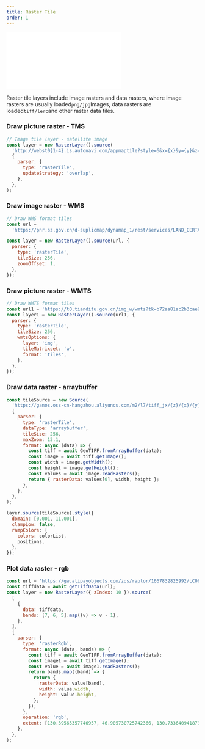 ```yaml
---
title: Raster Tile
order: 1
---
```


<embed src="@/docs/api/common/style.md"></embed>

Raster tile layers include image rasters and data rasters, where image rasters are usually loaded`png/jpg`Images, data rasters are loaded`tiff/lerc`and other raster data files.

### Draw picture raster - TMS

```javascript
// Image tile layer - satellite image
const layer = new RasterLayer().source(
  'http://webst0{1-4}.is.autonavi.com/appmaptile?style=6&x={x}&y={y}&z={z}',
  {
    parser: {
      type: 'rasterTile',
      updateStrategy: 'overlap',
    },
  },
);
```

### Draw image raster - WMS

```javascript
// Draw WMS format tiles
const url =
  'https://pnr.sz.gov.cn/d-suplicmap/dynamap_1/rest/services/LAND_CERTAIN/MapServer/export?F=image&FORMAT=PNG32&TRANSPARENT=true&layers=show:1&SIZE=256,256&BBOX={bbox}&BBOXSR=4326&IMAGESR =3857&DPI=90';

const layer = new RasterLayer().source(url, {
  parser: {
    type: 'rasterTile',
    tileSize: 256,
    zoomOffset: 1,
  },
});
```

### Draw picture raster - WMTS

```javascript
// Draw WMTS format tiles
const url1 = 'https://t0.tianditu.gov.cn/img_w/wmts?tk=b72aa81ac2b3cae941d1eb213499e15e&';
const layer1 = new RasterLayer().source(url1, {
  parser: {
    type: 'rasterTile',
    tileSize: 256,
    wmtsOptions: {
      layer: 'img',
      tileMatrixset: 'w',
      format: 'tiles',
    },
  },
});
```

### Draw data raster - arraybuffer

```javascript
const tileSource = new Source(
  'https://ganos.oss-cn-hangzhou.aliyuncs.com/m2/l7/tiff_jx/{z}/{x}/{y}.tiff',
  {
    parser: {
      type: 'rasterTile',
      dataType: 'arraybuffer',
      tileSize: 256,
      maxZoom: 13.1,
      format: async (data) => {
        const tiff = await GeoTIFF.fromArrayBuffer(data);
        const image = await tiff.getImage();
        const width = image.getWidth();
        const height = image.getHeight();
        const values = await image.readRasters();
        return { rasterData: values[0], width, height };
      },
    },
  },
);

layer.source(tileSource).style({
  domain: [0.001, 11.001],
  clampLow: false,
  rampColors: {
    colors: colorList,
    positions,
  },
});
```

### Plot data raster - rgb

```javascript
const url = 'https://gw.alipayobjects.com/zos/raptor/1667832825992/LC08_3857_clip_2.tif';
const tiffdata = await getTiffData(url);
const layer = new RasterLayer({ zIndex: 10 }).source(
  [
    {
      data: tiffdata,
      bands: [7, 6, 5].map((v) => v - 1),
    },
  ],
  {
    parser: {
      type: 'rasterRgb',
      format: async (data, bands) => {
        const tiff = await GeoTIFF.fromArrayBuffer(data);
        const image1 = await tiff.getImage();
        const value = await image1.readRasters();
        return bands.map((band) => {
          return {
            rasterData: value[band],
            width: value.width,
            height: value.height,
          };
        });
      },
      operation: 'rgb',
      extent: [130.39565357746957, 46.905730725742366, 130.73364094187343, 47.10217234153133],
    },
  },
);
```
